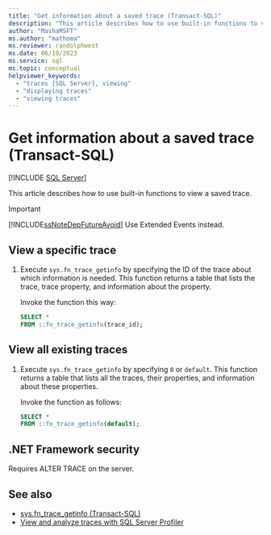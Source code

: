 ```yaml
---
title: "Get information about a saved trace (Transact-SQL)"
description: "This article describes how to use built-in functions to view information about a saved trace."
author: "MashaMSFT"
ms.author: "mathoma"
ms.reviewer: randolphwest
ms.date: 06/19/2023
ms.service: sql
ms.topic: conceptual
helpviewer_keywords:
  - "traces [SQL Server], viewing"
  - "displaying traces"
  - "viewing traces"
---
```

# Get information about a saved trace (Transact-SQL)

[!INCLUDE [SQL Server](../../includes/applies-to-version/sqlserver.md)]

This article describes how to use built-in functions to view a saved trace.

> [!IMPORTANT]  
> [!INCLUDE[ssNoteDepFutureAvoid](../../includes/ssnotedepfutureavoid-md.md)] Use Extended Events instead.

## View a specific trace

1. Execute `sys.fn_trace_getinfo` by specifying the ID of the trace about which information is needed. This function returns a table that lists the trace, trace property, and information about the property.

   Invoke the function this way:

   ```sql
   SELECT *
   FROM ::fn_trace_getinfo(trace_id);
   ```

## View all existing traces

1. Execute `sys.fn_trace_getinfo` by specifying `0` or `default`. This function returns a table that lists all the traces, their properties, and information about these properties.

   Invoke the function as follows:

   ```sql
   SELECT *
   FROM ::fn_trace_getinfo(default);
   ```

## .NET Framework security

Requires ALTER TRACE on the server.

## See also

- [sys.fn_trace_getinfo (Transact-SQL)](../system-functions/sys-fn-trace-getinfo-transact-sql.md)
- [View and analyze traces with SQL Server Profiler](../../tools/sql-server-profiler/view-and-analyze-traces-with-sql-server-profiler.md)
